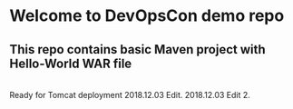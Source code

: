 # Welcome to DevOpsCon demo repo
## This repo contains basic Maven project with Hello-World WAR file 
<BR> Ready for Tomcat deployment 
2018.12.03 Edit.
2018.12.03 Edit 2.

